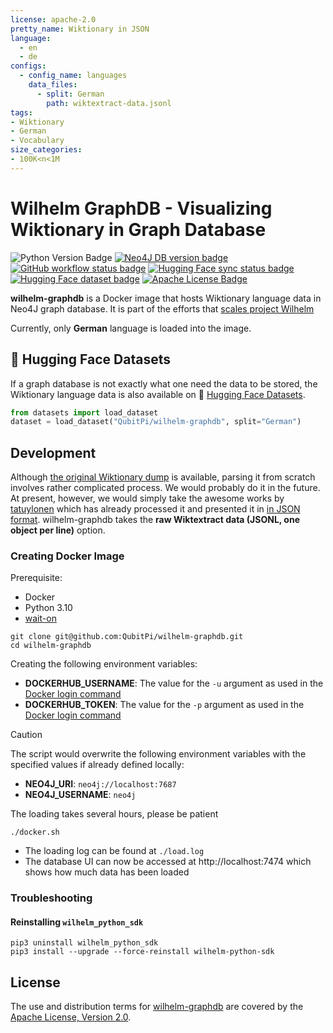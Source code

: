 ```yaml
---
license: apache-2.0
pretty_name: Wiktionary in JSON
language:
  - en
  - de
configs:
  - config_name: languages
    data_files:
      - split: German
        path: wiktextract-data.jsonl
tags:
- Wiktionary
- German
- Vocabulary
size_categories:
- 100K<n<1M
---
```


Wilhelm GraphDB - Visualizing Wiktionary in Graph Database
==========================================================

![Python Version Badge]
[![Neo4J DB version badge]][Neo4J Docker version]
[![GitHub workflow status badge][GitHub workflow status badge]][GitHub workflow status URL]
[![Hugging Face sync status badge]][Hugging Face sync status URL]
[![Hugging Face dataset badge]][Hugging Face dataset URL]
[![Apache License Badge]][Apache License, Version 2.0]

__wilhelm-graphdb__ is a Docker image that hosts Wiktionary language data in Neo4J graph database. It is part of the
efforts that
[scales project Wilhelm](https://github.com/QubitPi/wilhelm?tab=readme-ov-file#why-do-i-decide-to-scale-project-wilhelm)

Currently, only __German__ language is loaded into the image.

🤗 Hugging Face Datasets
------------------------

If a graph database is not exactly what one need the data to be stored, the Wiktionary language data is also available
on 🤗 [Hugging Face Datasets][Hugging Face dataset URL].

```python
from datasets import load_dataset
dataset = load_dataset("QubitPi/wilhelm-graphdb", split="German")
```

Development
-----------

Although [the original Wiktionary dump](https://dumps.wikimedia.org/) is available, parsing it  from scratch involves
rather complicated process. We would probably do it in the future. At present, however, we would simply take the awesome
works by [tatuylonen](https://github.com/tatuylonen/wiktextract) which has already processed it and presented it in
[in JSON format](https://kaikki.org/dictionary/rawdata.html). wilhelm-graphdb takes the
__raw Wiktextract data (JSONL, one object per line)__ option.

### Creating Docker Image

Prerequisite:

- Docker
- Python 3.10
- [wait-on](https://www.npmjs.com/package/wait-on)

```console
git clone git@github.com:QubitPi/wilhelm-graphdb.git
cd wilhelm-graphdb
```

Creating the following environment variables:

- __DOCKERHUB_USERNAME__: The value for the `-u` argument as used in the [Docker login command]
- __DOCKERHUB_TOKEN__: The value for the `-p` argument as used in the [Docker login command]

> [!CAUTION]
>
> The script would overwrite the following environment variables with the specified values if already defined locally:
>
> - __NEO4J_URI__: `neo4j://localhost:7687`
> - __NEO4J_USERNAME__: `neo4j`
>
> The loading takes several hours, please be patient

```console
./docker.sh
```

- The loading log can be found at `./load.log`
- The database UI can now be accessed at http://localhost:7474 which shows how much data has been loaded

### Troubleshooting

#### Reinstalling `wilhelm_python_sdk`

```console
pip3 uninstall wilhelm_python_sdk
pip3 install --upgrade --force-reinstall wilhelm-python-sdk
```

License
-------

The use and distribution terms for [wilhelm-graphdb]() are covered by the [Apache License, Version 2.0].

[Apache License Badge]: https://img.shields.io/badge/Apache%202.0-F25910.svg?style=for-the-badge&logo=Apache&logoColor=white
[Apache License, Version 2.0]: https://www.apache.org/licenses/LICENSE-2.0

[Docker login command]: https://docs.docker.com/reference/cli/docker/login/#options

[GitHub workflow status badge]: https://img.shields.io/github/actions/workflow/status/QubitPi/wilhelm-graphdb/ci-cd.yaml?branch=master&style=for-the-badge&logo=github&logoColor=white&label=CI/CD
[GitHub workflow status URL]: https://github.com/QubitPi/wilhelm-graphdb/actions/workflows/ci-cd.yaml

[Hugging Face dataset badge]: https://img.shields.io/badge/Hugging%20Face%20Dataset-wilhelm--graphdb-FFD21E?style=for-the-badge&logo=huggingface&logoColor=white
[Hugging Face dataset URL]: https://huggingface.co/datasets/QubitPi/wilhelm-graphdb

[Hugging Face sync status badge]: https://img.shields.io/github/actions/workflow/status/QubitPi/wilhelm-graphdb/ci-cd.yaml?branch=master&style=for-the-badge&logo=github&logoColor=white&label=Hugging%20Face%20Sync%20Up
[Hugging Face sync status URL]: https://github.com/QubitPi/wilhelm-graphdb/actions/workflows/ci-cd.yaml

[Neo4J DB version badge]: https://img.shields.io/badge/Neo4J-5.24--enterprise-4581C3.svg?style=for-the-badge&logo=neo4j&logoColor=white
[Neo4J Docker version]: https://hub.docker.com/_/neo4j/tags?name=5.24-enterprise

[Python Version Badge]: https://img.shields.io/badge/Python-3.10-FFD845?labelColor=498ABC&style=for-the-badge&logo=python&logoColor=white
